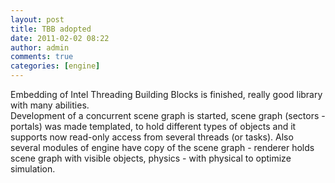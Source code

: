 ```yaml
---
layout: post
title: TBB adopted
date: 2011-02-02 08:22
author: admin
comments: true
categories: [engine]
---
```

Embedding of Intel Threading Building Blocks is finished, really good library  with many abilities.  <br />  Development of a concurrent scene graph  is started, scene graph (sectors - portals) was made templated, to hold different types of objects and it supports now read-only access from several threads (or tasks). Also several modules of engine have copy of the scene graph  - renderer holds scene graph with visible objects, physics - with physical to optimize simulation.
